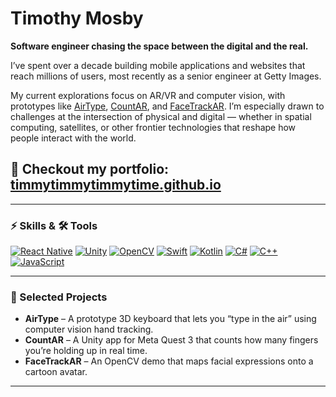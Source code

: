 # Timothy Mosby  

**Software engineer chasing the space between the digital and the real.**  

I’ve spent over a decade building mobile applications and websites that reach millions of users, most recently as a senior engineer at Getty Images.  

My current explorations focus on AR/VR and computer vision, with prototypes like  [AirType](https://github.com/timmytimmytimmytime/AirType), [CountAR](), and [FaceTrackAR](https://github.com/timmytimmytimmytime/FaceMoCap). I’m especially drawn to challenges at the intersection of physical and digital — whether in spatial computing, satellites, or other frontier technologies that reshape how people interact with the world.  

## 🔗 Checkout my portfolio: [**timmytimmytimmytime.github.io**](https://timmytimmytimmytime.github.io)


---

### ⚡ Skills & 🛠 Tools  

[![React Native](https://img.shields.io/badge/React%20Native-20232A?logo=react&logoColor=61DAFB)](https://reactnative.dev)
[![Unity](https://img.shields.io/badge/Unity-100000?logo=unity&logoColor=white)](https://unity.com)
[![OpenCV](https://img.shields.io/badge/OpenCV-27338e?logo=opencv&logoColor=white)](https://opencv.org)
[![Swift](https://img.shields.io/badge/Swift-FA7343?logo=swift&logoColor=white)](https://developer.apple.com/swift/)
[![Kotlin](https://img.shields.io/badge/Kotlin-0095D5?logo=kotlin&logoColor=white)](https://kotlinlang.org)
[![C#](https://img.shields.io/badge/C%23-239120?logo=c-sharp&logoColor=white)](https://learn.microsoft.com/en-us/dotnet/csharp/)
[![C++](https://img.shields.io/badge/C++-00599C?logo=cplusplus&logoColor=white)](https://isocpp.org)
[![JavaScript](https://img.shields.io/badge/JavaScript-F7DF1E?logo=javascript&logoColor=black)](https://developer.mozilla.org/en-US/docs/Web/JavaScript)


---

### 🚀 Selected Projects  
- **AirType** – A prototype 3D keyboard that lets you “type in the air” using computer vision hand tracking.  
- **CountAR** – A Unity app for Meta Quest 3 that counts how many fingers you’re holding up in real time.  
- **FaceTrackAR** – An OpenCV demo that maps facial expressions onto a cartoon avatar.  

---
